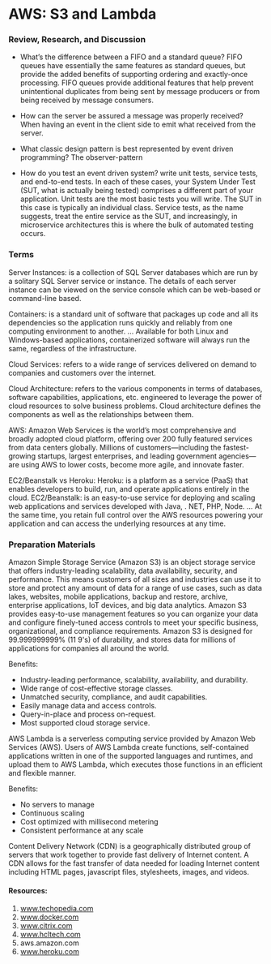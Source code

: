 # AWS: S3 and Lambda

### Review, Research, and Discussion

* What’s the difference between a FIFO and a standard queue?
FIFO queues have essentially the same features as standard queues, but provide the added benefits of supporting ordering and exactly-once processing. FIFO queues provide additional features that help prevent unintentional duplicates from being sent by message producers or from being received by message consumers.

* How can the server be assured a message was properly received?
When having an event in the client side to emit what received from the server.

* What classic design pattern is best represented by event driven programming?
The observer-pattern

* How do you test an event driven system?
write unit tests, service tests, and end-to-end tests. In each of these cases, your System Under Test (SUT, what is actually being tested) comprises a different part of your application.
Unit tests are the most basic tests you will write. The SUT in this case is typically an individual class.
Service tests, as the name suggests, treat the entire service as the SUT, and increasingly, in microservice architectures this is where the bulk of automated testing occurs.

### Terms

Server Instances: is a collection of SQL Server databases which are run by a solitary SQL Server service or instance. The details of each server instance can be viewed on the service console which can be web-based or command-line based.

Containers: is a standard unit of software that packages up code and all its dependencies so the application runs quickly and reliably from one computing environment to another. ... Available for both Linux and Windows-based applications, containerized software will always run the same, regardless of the infrastructure.

Cloud Services: refers to a wide range of services delivered on demand to companies and customers over the internet.

Cloud Architecture: refers to the various components in terms of databases, software capabilities, applications, etc. engineered to leverage the power of cloud resources to solve business problems. Cloud architecture defines the components as well as the relationships between them.

AWS: Amazon Web Services is the world’s most comprehensive and broadly adopted cloud platform, offering over 200 fully featured services from data centers globally. Millions of customers—including the fastest-growing startups, largest enterprises, and leading government agencies—are using AWS to lower costs, become more agile, and innovate faster.


EC2/Beanstalk vs Heroku:
Heroku: is a platform as a service (PaaS) that enables developers to build, run, and operate applications entirely in the cloud.
EC2/Beanstalk: is an easy-to-use service for deploying and scaling web applications and services developed with Java, . NET, PHP, Node. ... At the same time, you retain full control over the AWS resources powering your application and can access the underlying resources at any time.

### Preparation Materials

Amazon Simple Storage Service (Amazon S3) is an object storage service that offers industry-leading scalability, data availability, security, and performance. This means customers of all sizes and industries can use it to store and protect any amount of data for a range of use cases, such as data lakes, websites, mobile applications, backup and restore, archive, enterprise applications, IoT devices, and big data analytics. Amazon S3 provides easy-to-use management features so you can organize your data and configure finely-tuned access controls to meet your specific business, organizational, and compliance requirements. Amazon S3 is designed for 99.999999999% (11 9's) of durability, and stores data for millions of applications for companies all around the world.

Benefits:
* Industry-leading performance, scalability, availability, and durability.
* Wide range of cost-effective storage classes.
* Unmatched security, compliance, and audit capabilities.
* Easily manage data and access controls.
* Query-in-place and process on-request.
* Most supported cloud storage service.

AWS Lambda is a serverless computing service provided by Amazon Web Services (AWS). Users of AWS Lambda create functions, self-contained applications written in one of the supported languages and runtimes, and upload them to AWS Lambda, which executes those functions in an efficient and flexible manner.

Benefits:
* No servers to manage
* Continuous scaling
* Cost optimized with millisecond metering
* Consistent performance at any scale

Content Delivery Network (CDN) is a geographically distributed group of servers that work together to provide fast delivery of Internet content. A CDN allows for the fast transfer of data needed for loading Internet content including HTML pages, javascript files, stylesheets, images, and videos.

#### Resources:
1. www.techopedia.com
2. www.docker.com
3. www.citrix.com
4. www.hcltech.com
5. aws.amazon.com
6. www.heroku.com
